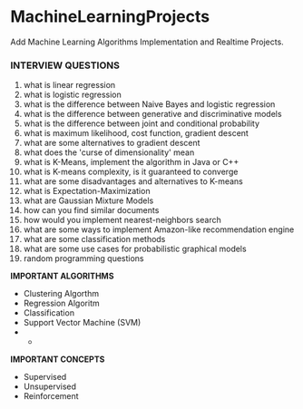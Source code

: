 # MachineLearningProjects
Add Machine Learning Algorithms Implementation and Realtime Projects.
### INTERVIEW QUESTIONS
1. what is linear regression
2. what is logistic regression
3. what is the difference between Naive Bayes and logistic regression
4. what is the difference between generative and discriminative models
5. what is the difference between joint and conditional probability
6. what is maximum likelihood, cost function, gradient descent
7. what are some alternatives to gradient descent
8. what does the 'curse of dimensionality' mean
9. what is K-Means, implement the algorithm in Java or C++
10. what is K-means complexity, is it guaranteed to converge
11. what are some disadvantages and alternatives to K-means
12. what is Expectation-Maximization
13. what are Gaussian Mixture Models
14. how can you find similar documents
15. how would you implement nearest-neighbors search
16. what are some ways to implement Amazon-like recommendation engine
17. what are some classification methods
18. what are some use cases for probabilistic graphical models
19. random programming questions

__IMPORTANT ALGORITHMS__
* Clustering Algorthm
* Regression Algoritm
* Classification
* Support Vector Machine (SVM)
* +
__IMPORTANT CONCEPTS__
* Supervised
* Unsupervised
* Reinforcement
